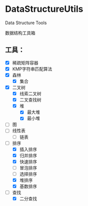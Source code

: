 # DataStructureUtils
Data Structure Tools

数据结构工具箱

## 工具：

- [X] 稀疏矩阵容器
- [X] KMP字符串匹配算法
- [x] 森林
    - [X] 集合
- [X] 二叉树
    - [X] 线索二叉树
    - [X] 二叉查找树
    - [X] 堆
        - [X] 最大堆
        - [X] 最小堆
- [ ] 图
- [ ] 线性表
    - [ ] 链表
- [ ] 排序
    - [X] 插入排序
    - [X] 归并排序
    - [X] 快速排序
    - [ ] 冒泡排序
    - [ ] 选择排序
    - [X] 堆排序
    - [X] 基数排序
- [ ] 查找
    - [X] 二分查找